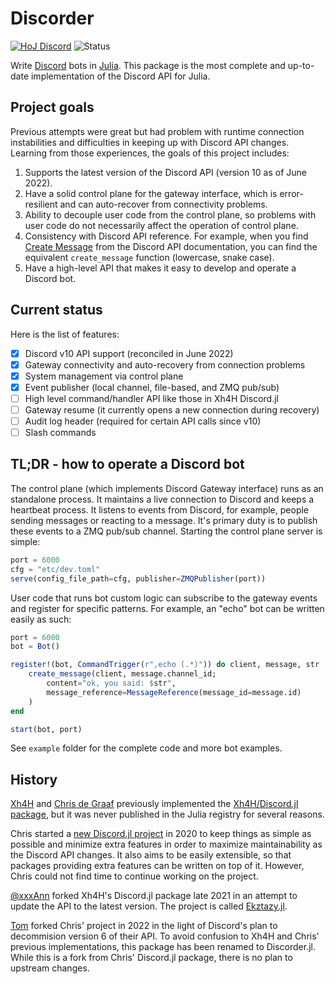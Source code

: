 # Discorder

[![HoJ Discord](https://img.shields.io/discord/762167454973296644?color=8af&label=HoJ%20Discord&style=flat-square)](https://discord.gg/mm2kYjB)
![Status](https://img.shields.io/badge/status-work%20in%20progress-yellow)

Write [Discord](https://discord.com) bots in [Julia](https://julialang.org). This package is the most complete and up-to-date implementation of the Discord API for Julia.

## Project goals

Previous attempts were great but had problem with runtime connection instabilities and difficulties in keeping up with Discord API changes. Learning from those experiences, the goals of this project includes:

1. Supports the latest version of the Discord API (version 10 as of June 2022).
2. Have a solid control plane for the gateway interface, which is error-resilient and can auto-recover from connectivity problems.
3. Ability to decouple user code from the control plane, so problems with user code do not necessarily affect the operation of control plane.
4. Consistency with Discord API reference. For example, when you find [Create Message](https://discord.com/developers/docs/resources/channel#create-message) from the Discord API documentation, you can find the equivalent `create_message` function (lowercase, snake case).
5. Have a high-level API that makes it easy to develop and operate a Discord bot.

## Current status

Here is the list of features:
- [x] Discord v10 API support (reconciled in June 2022)
- [x] Gateway connectivity and auto-recovery from connection problems
- [x] System management via control plane
- [x] Event publisher (local channel, file-based, and ZMQ pub/sub)
- [ ] High level command/handler API like those in Xh4H Discord.jl
- [ ] Gateway resume (it currently opens a new connection during recovery)
- [ ] Audit log header (required for certain API calls since v10)
- [ ] Slash commands

## TL;DR - how to operate a Discord bot

The control plane (which implements Discord Gateway interface) runs as an standalone process. It maintains a live connection to Discord and keeps a heartbeat process. It listens to events from Discord, for example, people sending messages or reacting to a message. It's primary duty is to publish these events to a ZMQ pub/sub channel. Starting the control plane server is simple:

```julia
port = 6000
cfg = "etc/dev.toml"
serve(config_file_path=cfg, publisher=ZMQPublisher(port))
```

User code that runs bot custom logic can subscribe to the gateway events and register for specific patterns. For example, an "echo" bot can be written easily as such:

```julia
port = 6000
bot = Bot()

register!(bot, CommandTrigger(r",echo (.*)")) do client, message, str
    create_message(client, message.channel_id;
        content="ok, you said: $str",
        message_reference=MessageReference(message_id=message.id)
    )
end

start(bot, port)
```

See `example` folder for the complete code and more bot examples.

## History

[Xh4H](https://github.com/Xh4H) and [Chris de Graaf](https://github.com/christopher-dG) previously implemented the [Xh4H/Discord.jl package](https://github.com/Xh4H/Discord.jl), but it was never published in the Julia registry for several reasons.

Chris started a [new Discord.jl project](https://github.com/christopher-dG/Discord.jl) in 2020 to keep things as simple as possible and minimize extra features in order to maximize maintainability as the Discord API changes. It also aims to be easily extensible, so that packages providing extra features can be written on top of it. However, Chris could not find time to continue working on the project.

[@xxxAnn](https://github.com/xxxAnn) forked Xh4H's Discord.jl package late 2021 in an attempt to update the API to the latest version. The project is called [Ekztazy.jl](https://github.com/Humans-of-Julia/Ekztazy.jl).

[Tom](https://github.com/tk3369) forked Chris' project in 2022 in the light of Discord's plan to decommision version 6 of their API. To avoid confusion to Xh4H and Chris' previous implementations, this package has been renamed to Discorder.jl. While this is a fork from Chris' Discord.jl package, there is no plan to upstream changes.
